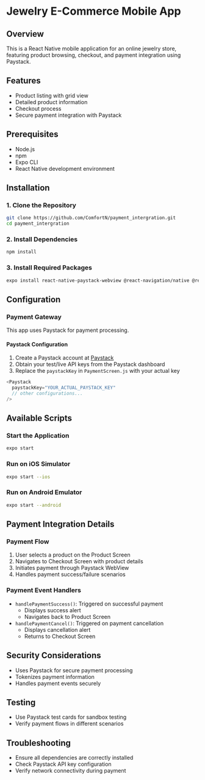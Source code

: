 # Jewelry E-Commerce Mobile App

## Overview
This is a React Native mobile application for an online jewelry store, featuring product browsing, checkout, and payment integration using Paystack.

## Features
- Product listing with grid view
- Detailed product information
- Checkout process
- Secure payment integration with Paystack

## Prerequisites
- Node.js
- npm
- Expo CLI
- React Native development environment

## Installation

### 1. Clone the Repository
```bash
git clone https://github.com/ComfortN/payment_intergration.git
cd payment_intergration
```

### 2. Install Dependencies
```bash
npm install
```

### 3. Install Required Packages
```bash
expo install react-native-paystack-webview @react-navigation/native @react-navigation/stack react-native-gesture-handler react-native-safe-area-context react-native-screens
```


## Configuration

### Payment Gateway
This app uses Paystack for payment processing. 

#### Paystack Configuration
1. Create a Paystack account at [Paystack](https://paystack.com/)
2. Obtain your test/live API keys from the Paystack dashboard
3. Replace the `paystackKey` in `PaymentScreen.js` with your actual key

```javascript
<Paystack  
  paystackKey="YOUR_ACTUAL_PAYSTACK_KEY"
  // other configurations...
/>
```

## Available Scripts

### Start the Application
```bash
expo start
```

### Run on iOS Simulator
```bash
expo start --ios
```

### Run on Android Emulator
```bash
expo start --android
```

## Payment Integration Details

### Payment Flow
1. User selects a product on the Product Screen
2. Navigates to Checkout Screen with product details
3. Initiates payment through Paystack WebView
4. Handles payment success/failure scenarios

### Payment Event Handlers
- `handlePaymentSuccess()`: Triggered on successful payment
  - Displays success alert
  - Navigates back to Product Screen
- `handlePaymentCancel()`: Triggered on payment cancellation
  - Displays cancellation alert
  - Returns to Checkout Screen

## Security Considerations
- Uses Paystack for secure payment processing
- Tokenizes payment information
- Handles payment events securely

## Testing
- Use Paystack test cards for sandbox testing
- Verify payment flows in different scenarios

## Troubleshooting
- Ensure all dependencies are correctly installed
- Check Paystack API key configuration
- Verify network connectivity during payment
